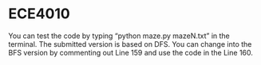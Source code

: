 # ECE4010
You can test the code by typing “python maze.py mazeN.txt” in the terminal. 
The submitted version is based on DFS. 
You can change into the BFS version by commenting out Line 159 and use the code in the Line 160.

